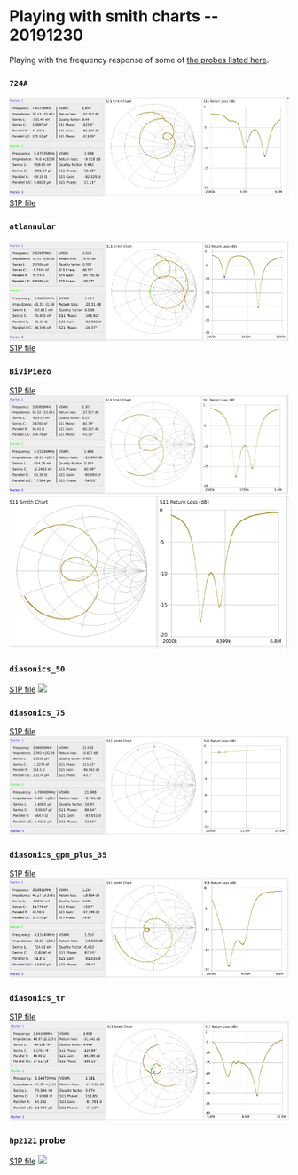 # Playing with smith charts -- 20191230

Playing with the frequency response of some of [the probes listed here](/include/probes/Readme.md).

### `724A`

![](/include/images/probes_vna/724A.png)
[S1P file](/include/images/probes_vna/724A.s1p)

### `atlannular`

![](/include/images/probes_vna/altannular.s1p.png)
[S1P file](/include/images/probes_vna/atlannular.s1p)

### `BiViPiezo`

[S1P file](/include/images/probes_vna/BiViPiezo.s1p)
![](/include/images/probes_vna/BiViPiezo.s1p.png)
![](/include/images/probes_vna/BiViPiezo.png)

### `diasonics_50`

[S1P file](/include/images/probes_vna/diasonics_50.png)
![](/include/images/probes_vna/diasonics_50.s1p)

### `diasonics_75`

[S1P file](/include/images/probes_vna/diasonics_75.s1p)
![](/include/images/probes_vna/diasonics_75.s1p.png)

### `diasonics_gpm_plus_35`

[S1P file](/include/images/probes_vna/diasonics_gpm_plus_35.s1p)
![](/include/images/probes_vna/diasonics_gpm_plus_35.s1p.png)

### `diasonics_tr`

[S1P file](/include/images/probes_vna/diasonics_tr.s1p)
![](/include/images/probes_vna/diasonics_tr.s1p.png)

### `hp2121` probe

[S1P file](/include/images/probes_vna/hp2121.png)
![](/include/images/probes_vna/hp2121.s1p)
